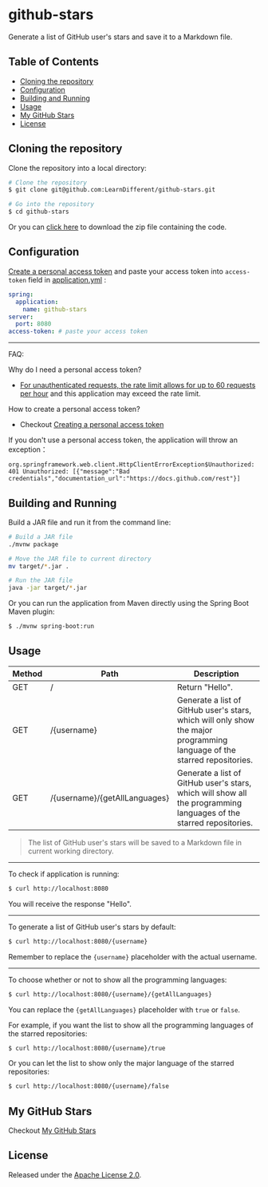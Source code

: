 # github-stars

Generate a list of GitHub user's stars and save it to a Markdown file.

## Table of Contents

* [Cloning the repository](#cloning-the-repository)
* [Configuration](#configuration)
* [Building and Running](#building-and-running)
* [Usage](#usage)
* [My GitHub Stars](#my-github-stars)
* [License](#license)

## Cloning the repository

Clone the repository into a local directory:

```bash
# Clone the repository
$ git clone git@github.com:LearnDifferent/github-stars.git

# Go into the repository
$ cd github-stars
```

Or you can [click here](https://github.com/LearnDifferent/github-stars/archive/refs/heads/master.zip) to download the zip file containing the code.

## Configuration

[Create a personal access token](https://github.com/settings/tokens) and paste your access token into `access-token` field in [application.yml](https://github.com/LearnDifferent/github-stars/blob/master/src/main/resources/application.yml) :

```yaml
spring:
  application:
    name: github-stars
server:
  port: 8080
access-token: # paste your access token
```

---

FAQ:

Why do I need a personal access token?

- [For unauthenticated requests, the rate limit allows for up to 60 requests per hour](https://docs.github.com/en/rest/overview/resources-in-the-rest-api#rate-limiting) and this application may exceed the rate limit.

How to create a personal access token?

- Checkout [Creating a personal access token](https://docs.github.com/en/github/authenticating-to-github/keeping-your-account-and-data-secure/creating-a-personal-access-token#creating-a-token)

If you don't use a personal access token, the application will throw an exception：

```
org.springframework.web.client.HttpClientErrorException$Unauthorized: 401 Unauthorized: [{"message":"Bad credentials","documentation_url":"https://docs.github.com/rest"}]
```

## Building and Running

Build a JAR file and run it from the command line:

```bash
# Build a JAR file
./mvnw package

# Move the JAR file to current directory
mv target/*.jar .

# Run the JAR file
java -jar target/*.jar
```

Or you can run the application from Maven directly using the Spring Boot Maven plugin:

```bash
$ ./mvnw spring-boot:run
```

## Usage

| Method | Path                          | Description                                                  |
| ------ | ----------------------------- | ------------------------------------------------------------ |
| GET    | /                             | Return "Hello".                                              |
| GET    | /{username}                   | Generate a list of GitHub user's stars, which will only show the major programming language of the starred repositories. |
| GET    | /{username}/{getAllLanguages} | Generate a list of GitHub user's stars, which will show all the programming languages of the starred repositories. |

> The list of GitHub user's stars will be saved to a Markdown file in current working directory.

---

To check if application is running:

```bash
$ curl http://localhost:8080
```

You will receive the response "Hello".

---

To generate a list of GitHub user's stars by default:

```bash
$ curl http://localhost:8080/{username}
```

Remember to replace the `{username}` placeholder with the actual username.

---

To choose whether or not to show all the programming languages:

```bash
$ curl http://localhost:8080/{username}/{getAllLanguages}
```

You can replace the `{getAllLanguages}` placeholder with `true` or `false`.

For example, if you want the list to show all the programming languages of the starred repositories:

```bash
$ curl http://localhost:8080/{username}/true
```

Or you can let the list to show only the major language of the starred repositories:

```bash
$ curl http://localhost:8080/{username}/false
```

## My GitHub Stars

Checkout [My GitHub Stars](https://github.com/LearnDifferent/my-github-stars)

## License

Released under the [Apache License 2.0](https://www.apache.org/licenses/LICENSE-2.0.txt).
